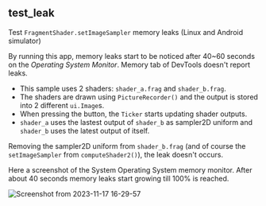 ## test_leak

Test `FragmentShader.setImageSampler` memory leaks (Linux and Android simulator)

By running this app, memory leaks start to be noticed after 40~60 seconds on the *Operating System Monitor*. 
Memory tab of DevTools doesn't report leaks.

- This sample uses 2 shaders: `shader_a.frag` and `shader_b.frag`.
- The shaders are drawn using `PictureRecorder()` and the output is stored into 2 different `ui.Image`s.
- When pressing the button, the `Ticker` starts updating shader outputs.
- `shader_a` uses the lastest output of `shader_b` as sampler2D uniform and `shader_b` uses the latest output of itself.

Removing the sampler2D uniform from `shader_b.frag` (and of course 
the `setImageSampler` from `computeShader2()`), the leak doesn't occurs.

Here a screenshot of the System Operating System memory monitor.
After about 40 seconds memory leaks start growing till 100% is reached.

![Screenshot from 2023-11-17 16-29-57](https://github.com/alnitak/test_leak/assets/192827/83a781eb-b277-4ea3-b56a-1e7c9747e335)
